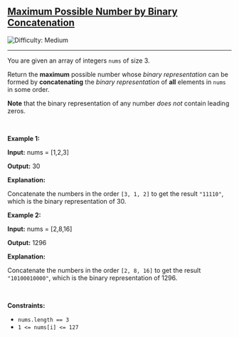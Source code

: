 <h2><a href="https://leetcode.com/problems/maximum-possible-number-by-binary-concatenation">Maximum Possible Number by Binary Concatenation</a></h2> <img src='https://img.shields.io/badge/Difficulty-Medium-orange' alt='Difficulty: Medium' /><hr><p>You are given an array of integers <code>nums</code> of size 3.</p>

<p>Return the <strong>maximum</strong> possible number whose <em>binary representation</em> can be formed by <strong>concatenating</strong> the <em>binary representation</em> of <strong>all</strong> elements in <code>nums</code> in some order.</p>

<p><strong>Note</strong> that the binary representation of any number <em>does not</em> contain leading zeros.</p>

<p>&nbsp;</p>
<p><strong class="example">Example 1:</strong></p>

<div class="example-block">
<p><strong>Input:</strong> <span class="example-io">nums = [1,2,3]</span></p>

<p><strong>Output:</strong> 30</p>

<p><strong>Explanation:</strong></p>

<p>Concatenate the numbers in the order <code>[3, 1, 2]</code> to get the result <code>&quot;11110&quot;</code>, which is the binary representation of 30.</p>
</div>

<p><strong class="example">Example 2:</strong></p>

<div class="example-block">
<p><strong>Input:</strong> <span class="example-io">nums = [2,8,16]</span></p>

<p><strong>Output:</strong> 1296</p>

<p><strong>Explanation:</strong></p>

<p>Concatenate the numbers in the order <code>[2, 8, 16]</code> to get the result <code>&quot;10100010000&quot;</code>, which is the binary representation of 1296.</p>
</div>

<p>&nbsp;</p>
<p><strong>Constraints:</strong></p>

<ul>
	<li><code>nums.length == 3</code></li>
	<li><code>1 &lt;= nums[i] &lt;= 127</code></li>
</ul>
